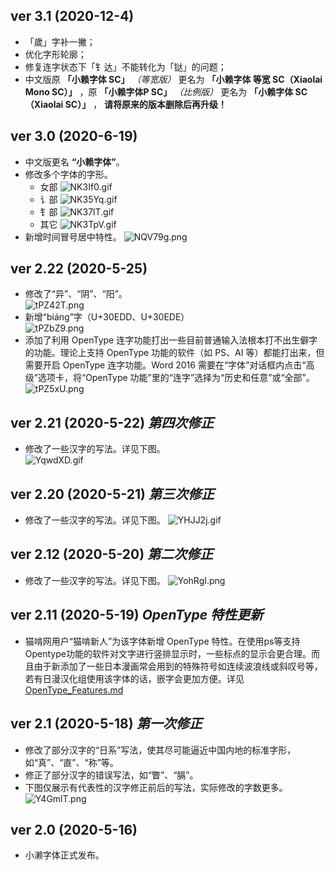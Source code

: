 ## ver 3.1 (2020-12-4)
- 「歲」字补一撇；
- 优化字形轮廓；
- 修复连字状态下「钅达」不能转化为「𫟼」的问题；
- 中文版原 **「小赖字体 SC」** *（等宽版）* 更名为 **「小赖字体 等宽 SC（Xiaolai Mono SC）」** ，原 **「小赖字体P SC」** *（比例版）* 更名为 **「小赖字体 SC（Xiaolai SC）」** ， **请将原来的版本删除后再升级！**

## ver 3.0 (2020-6-19)
- 中文版更名 **“小赖字体”**。
- 修改多个字体的字形。
  - 女部  ![NK3If0.gif](https://s1.ax1x.com/2020/06/19/NK3If0.gif)
  - 讠部  ![NK35Yq.gif](https://s1.ax1x.com/2020/06/19/NK35Yq.gif)
  - 钅部  ![NK37lT.gif](https://s1.ax1x.com/2020/06/19/NK37lT.gif)
  - 其它  ![NK3TpV.gif](https://s1.ax1x.com/2020/06/19/NK3TpV.gif)
- 新增时间冒号居中特性。  ![NQV79g.png](https://s1.ax1x.com/2020/06/20/NQV79g.png)

## ver 2.22 (2020-5-25)
- 修改了“异”、“阴”、“阳”。  
![tPZ42T.png](https://s1.ax1x.com/2020/05/26/tPZ42T.png)
- 新增“biáng”字（U+30EDD、U+30EDE）  
![tPZbZ9.png](https://s1.ax1x.com/2020/05/26/tPZbZ9.png)
- 添加了利用 OpenType 连字功能打出一些目前普通输入法根本打不出生僻字的功能。理论上支持 OpenType 功能的软件（如 PS、AI 等）都能打出来，但需要开启 OpenType 连字功能。Word 2016 需要在“字体”对话框内点击“高级”选项卡，将“OpenType 功能”里的“连字”选择为“历史和任意”或“全部”。  
![tPZ5xU.png](https://s1.ax1x.com/2020/05/26/tPZ5xU.png)

## ver 2.21 (2020-5-22) *第四次修正*
- 修改了一些汉字的写法。详见下图。  
![YqwdXD.gif](https://s1.ax1x.com/2020/05/21/YqwdXD.gif)

## ver 2.20 (2020-5-21) *第三次修正*
- 修改了一些汉字的写法。详见下图。
![YHJJ2j.gif](https://s1.ax1x.com/2020/05/21/YHJJ2j.gif)

## ver 2.12 (2020-5-20) *第二次修正*
- 修改了一些汉字的写法。详见下图。
![YohRgI.png](https://s1.ax1x.com/2020/05/20/YohRgI.png)

## ver 2.11 (2020-5-19) *OpenType 特性更新*
- 猫啃网用户“猫啃新人”为该字体新增 OpenType 特性。在使用ps等支持Opentype功能的软件对文字进行竖排显示时，一些标点的显示会更合理。而且由于新添加了一些日本漫画常会用到的特殊符号如连续波浪线或斜叹号等，若有日漫汉化组使用该字体的话，嵌字会更加方便。详见 [OpenType_Features.md](https://github.com/lxgw/kose-font/blob/master/OpenType_Features.md)

## ver 2.1 (2020-5-18) *第一次修正*
- 修改了部分汉字的“日系”写法，使其尽可能逼近中国内地的标准字形，如“真”、“直”、“称”等。
- 修正了部分汉字的错误写法，如“瞥”、“膈”。
- 下图仅展示有代表性的汉字修正前后的写法，实际修改的字数更多。
![Y4GmlT.png](https://s1.ax1x.com/2020/05/19/Y4GmlT.png)

## ver 2.0 (2020-5-16)
- 小濑字体正式发布。
